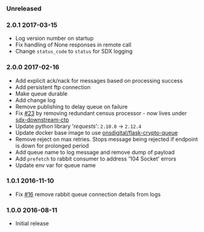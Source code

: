 ### Unreleased

### 2.0.1 2017-03-15
  - Log version number on startup
  - Fix handling of None responses in remote call
  - Change `status_code` to `status` for SDX logging

### 2.0.0 2017-02-16
  - Add explicit ack/nack for messages based on processing success
  - Add persistent ftp connection
  - Make queue durable
  - Add change log
  - Remove publishing to delay queue on failure
  - Fix [#23](https://github.com/ONSdigital/sdx-downstream/issues/23) by removing redundant census processor - now lives under [sdx-downstream-ctp](https://github.com/ONSdigital/sdx-downstream-ctp)
  - Update python library '_requests_': `2.10.0` -> `2.12.4`
  - Update docker base image to use [onsdigital/flask-crypto-queue](https://hub.docker.com/r/onsdigital/flask-crypto-queue/)
  - Remove reject on max retries. Stops message being rejected if endpoint is down for prolonged period
  - Add queue name to log message and remove dump of payload
  - Add `prefetch` to rabbit consumer to address '104 Socket' errors
  - Update env var for queue name

### 1.0.1 2016-11-10
  - Fix [#16](https://github.com/ONSdigital/sdx-downstream/issues/16) remove rabbit queue connection details from logs

### 1.0.0 2016-08-11
  - Initial release
